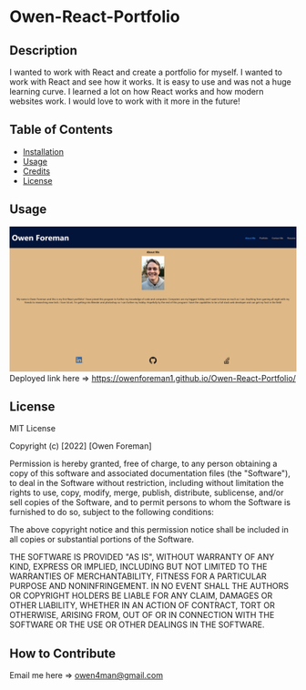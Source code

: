 # Owen-React-Portfolio

## Description

I wanted to work with React and create a portfolio for myself. I wanted to work with React and see how it works. It is easy to use and was not a huge learning curve. I learned a lot on how React works and how modern websites work. I would love to work with it more in the future!

## Table of Contents 

- [Installation](#installation)
- [Usage](#usage)
- [Credits](#credits)
- [License](#license)

## Usage

![](/src/components/images/reactportfolio.png)
Deployed link here => https://owenforeman1.github.io/Owen-React-Portfolio/

## License

MIT License

Copyright (c) [2022] [Owen Foreman]

Permission is hereby granted, free of charge, to any person obtaining a copy
of this software and associated documentation files (the "Software"), to deal
in the Software without restriction, including without limitation the rights
to use, copy, modify, merge, publish, distribute, sublicense, and/or sell
copies of the Software, and to permit persons to whom the Software is
furnished to do so, subject to the following conditions:

The above copyright notice and this permission notice shall be included in all
copies or substantial portions of the Software.

THE SOFTWARE IS PROVIDED "AS IS", WITHOUT WARRANTY OF ANY KIND, EXPRESS OR
IMPLIED, INCLUDING BUT NOT LIMITED TO THE WARRANTIES OF MERCHANTABILITY,
FITNESS FOR A PARTICULAR PURPOSE AND NONINFRINGEMENT. IN NO EVENT SHALL THE
AUTHORS OR COPYRIGHT HOLDERS BE LIABLE FOR ANY CLAIM, DAMAGES OR OTHER
LIABILITY, WHETHER IN AN ACTION OF CONTRACT, TORT OR OTHERWISE, ARISING FROM,
OUT OF OR IN CONNECTION WITH THE SOFTWARE OR THE USE OR OTHER DEALINGS IN THE
SOFTWARE.

## How to Contribute

Email me here => owen4man@gmail.com


